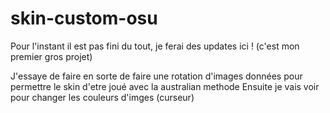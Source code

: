 # skin-custom-osu


Pour l'instant il est pas fini du tout, je ferai des updates ici ! (c'est mon premier gros projet)

J'essaye de faire en sorte de faire une rotation d'images données pour permettre le skin d'etre joué avec la australian methode
Ensuite je vais voir pour changer les couleurs d'imges (curseur)
